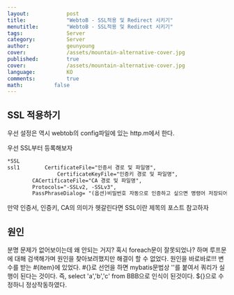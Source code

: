 ```yaml
---
layout:            post
title:             "WebtoB - SSL적용 및 Redirect 시키기"
menutitle:         "WebtoB - SSL적용 및 Redirect 시키기"
tags:              Server
category:          Server
author:            geunyoung
cover:             /assets/mountain-alternative-cover.jpg
published:         true
cover:             /assets/mountain-alternative-cover.jpg
language:          KO
comments:          true
math:		   false
---
```


## SSL 적용하기

우선 설정은 역시 webtob의 config파일에 있는 http.m에서 한다.

우선 SSL부터 등록해보자

```xml
*SSL
ssl1		CertificateFile="인증서 경로 및 파일명",
                CertificateKeyFile="인증키 경로 및 파일명",
		CACertificateFile="CA 경로 및 파일명",
		Protocols="-SSLv2, -SSLv3",
		PassPhraseDialog= "(옵션)비밀번호 자동으로 인증하고 싶으면 명령어 저장되어 있는 경로 및 파일명"
```

만약 인증서, 인증키, CA의 의미가 헷갈린다면 SSL이란 제목의 포스트 참고하자

## 원인

분명 문제가 없어보이는데 왜 안되는 거지? 혹시 foreach문이 잘못되었나? 하며 루프문에 대해 검색해가며 원인을 찾아보려했지만 해결이 할 수 없었다.
원인을 바로바로!!!
변수를 받는 #{item}에 있었다. #{}로 선언을 하면 mybatis문법상 ''를 붙여서 쿼리가 실행이 된다는 것이다.
즉, select 'a','b','c' from BBB으로 인식이 된것이다.
${}으로 수정하니 정상작동하였다.



